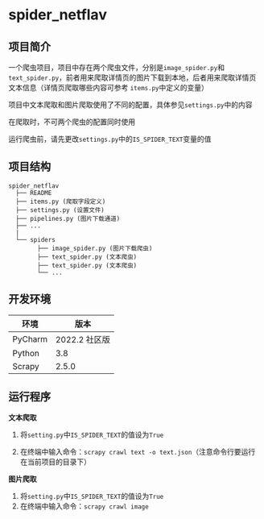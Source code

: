 # spider_netflav



## 项目简介

一个爬虫项目，项目中存在两个爬虫文件，分别是`image_spider.py`和`text_spider.py`，前者用来爬取详情页的图片下载到本地，后者用来爬取详情页文本信息（详情页爬取哪些内容可参考 `items.py`中定义的变量）

项目中文本爬取和图片爬取使用了不同的配置，具体参见`settings.py`中的内容

在爬取时，不可两个爬虫的配置同时使用

运行爬虫前，请先更改`settings.py`中的`IS_SPIDER_TEXT`变量的值



## 项目结构

```
spider_netflav
  ├── README
  ├── items.py (爬取字段定义)
  ├── settings.py (设置文件)
  ├── pipelines.py (图片下载通道)
  ├── ...
  |
  └── spiders
        ├── image_spider.py (图片下载爬虫)
        ├── text_spider.py (文本爬虫)
        ├── text_spider.py (文本爬虫)
        └── ...
```



## 开发环境

| 环境    | 版本          |
| ------- | ------------- |
| PyCharm | 2022.2 社区版 |
| Python  | 3.8           |
| Scrapy  | 2.5.0         |



## 运行程序

**文本爬取**

1.   将`setting.py`中`IS_SPIDER_TEXT`的值设为`True`

2.   在终端中输入命令：`scrapy crawl text -o text.json`（注意命令行要运行在当前项目的目录下）

**图片爬取**

1.   将`setting.py`中`IS_SPIDER_TEXT`的值设为`True`
2.   在终端中输入命令：`scrapy crawl image`